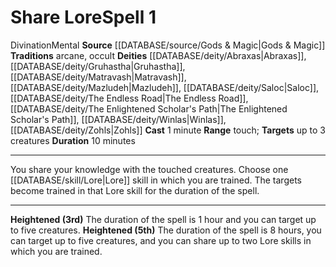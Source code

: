 ﻿---
actions: null
area: null
bloodline: null
component:
- 1 Minute
cost: null
deity:
- '[[DATABASE/deity/Abraxas|Abraxas]]'
- '[[DATABASE/deity/Gruhastha|Gruhastha]]'
- '[[DATABASE/deity/Matravash|Matravash]]'
- '[[DATABASE/deity/Mazludeh|Mazludeh]]'
- '[[DATABASE/deity/Saloc|Saloc]]'
- '[[DATABASE/deity/The Endless Road|The Endless Road]]'
- '[[DATABASE/deity/The Enlightened Scholar''s Path|The Enlightened Scholar''s Path]]'
- '[[DATABASE/deity/Winlas|Winlas]]'
- '[[DATABASE/deity/Zohls|Zohls]]'
domain: null
duration: 10 minutes
element: null
heighten: 3rd, 5th
heighten_level: 1, 3, 5
id: '584'
lesson: null
level: '1'
mystery: null
name: Share Lore
patron_theme: null
range: touch
rarity: Common
requirement: null
rus_type_level: null
saving_throw: null
school: Divination
source: '[[DATABASE/source/Gods & Magic|Gods & Magic]]'
target: up to 3 creatures
tradition:
- Arcane
- Occult
trait:
- '[[DATABASE/trait/Divination|Divination]]'
- '[[DATABASE/trait/Mental|Mental]]'
trigger: null
type: Spell

---
# Share Lore<span class="item-type">Spell 1</span>

<span class="item-trait">Divination</span><span class="item-trait">Mental</span>
**Source** [[DATABASE/source/Gods & Magic|Gods & Magic]] 
**Traditions** arcane, occult
**Deities** [[DATABASE/deity/Abraxas|Abraxas]], [[DATABASE/deity/Gruhastha|Gruhastha]], [[DATABASE/deity/Matravash|Matravash]], [[DATABASE/deity/Mazludeh|Mazludeh]], [[DATABASE/deity/Saloc|Saloc]], [[DATABASE/deity/The Endless Road|The Endless Road]], [[DATABASE/deity/The Enlightened Scholar's Path|The Enlightened Scholar's Path]], [[DATABASE/deity/Winlas|Winlas]], [[DATABASE/deity/Zohls|Zohls]]
**Cast** 1 minute
**Range** touch; **Targets** up to 3 creatures
**Duration** 10 minutes

---
You share your knowledge with the touched creatures. Choose one [[DATABASE/skill/Lore|Lore]] skill in which you are trained. The targets become trained in that Lore skill for the duration of the spell.

---
**Heightened (3rd)** The duration of the spell is 1 hour and you can target up to five creatures.
**Heightened (5th)** The duration of the spell is 8 hours, you can target up to five creatures, and you can share up to two Lore skills in which you are trained.